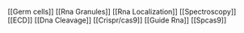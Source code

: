 [[Germ cells]]
[[Rna Granules]]
[[Rna Localization]]
[[Spectroscopy]]
[[ECD]]
[[Dna Cleavage]]
[[Crispr/cas9]]
[[Guide Rna]]
[[Spcas9]]
